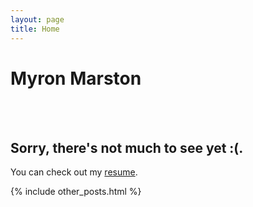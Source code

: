 ```yaml
---
layout: page
title: Home
---
```


# Myron Marston

<br />
<br />

## Sorry, there's not much to see yet :(.

You can check out my [resume](/n/resume).

{% include other_posts.html %}
